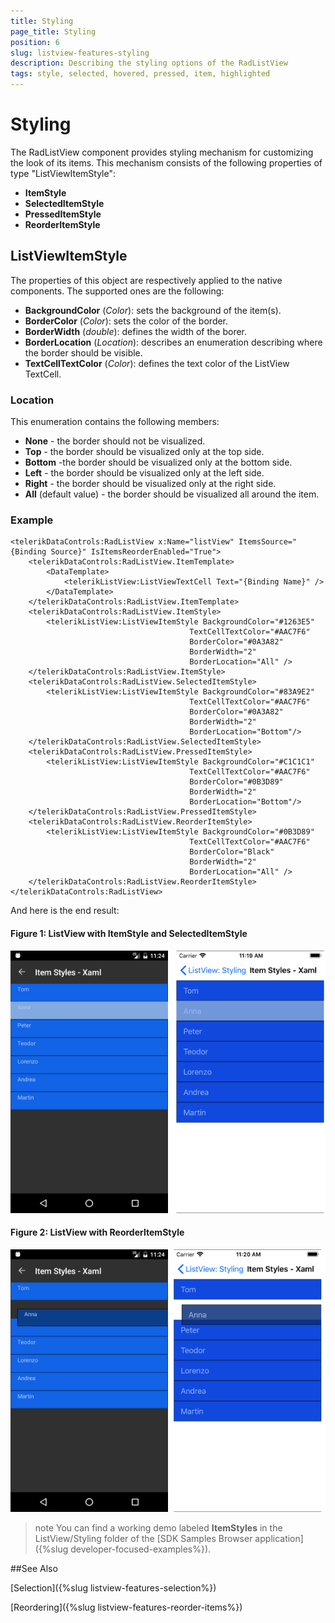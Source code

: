 ```yaml
---
title: Styling
page_title: Styling
position: 6
slug: listview-features-styling
description: Describing the styling options of the RadListView
tags: style, selected, hovered, pressed, item, highlighted
---
```


# Styling

The RadListView component provides styling mechanism for customizing the look of its items. This mechanism consists of the following properties of type "ListViewItemStyle":

* **ItemStyle**
* **SelectedItemStyle**
* **PressedItemStyle**
* **ReorderItemStyle**

## ListViewItemStyle

The properties of this object are respectively applied to the native components. The supported ones are the following:

* **BackgroundColor** (*Color*): sets the background of the item(s).
* **BorderColor** (*Color*): sets the color of the border.
* **BorderWidth** (*double*): defines the width of the borer.
* **BorderLocation** (*Location*): describes an enumeration describing where the border should be visible.
* **TextCellTextColor** (*Color*): defines the text color of the ListView TextCell.


### Location

This enumeration contains the following members:

- **None** - the border should not be visualized.
- **Top** - the border should be visualized only at the top side.
- **Bottom** -the border should be visualized only at the bottom side.
- **Left** - the border should be visualized only at the left side.
- **Right** - the border should be visualized only at the right side.
- **All** (default value) - the border should be visualized all around the item.

### Example

	<telerikDataControls:RadListView x:Name="listView" ItemsSource="{Binding Source}" IsItemsReorderEnabled="True">
		<telerikDataControls:RadListView.ItemTemplate>
			<DataTemplate>
				<telerikListView:ListViewTextCell Text="{Binding Name}" />
			</DataTemplate>
		</telerikDataControls:RadListView.ItemTemplate>
		<telerikDataControls:RadListView.ItemStyle>
			<telerikListView:ListViewItemStyle BackgroundColor="#1263E5"
											TextCellTextColor="#AAC7F6"
											BorderColor="#0A3A82"                                                
											BorderWidth="2"
											BorderLocation="All" />
		</telerikDataControls:RadListView.ItemStyle>
		<telerikDataControls:RadListView.SelectedItemStyle>
			<telerikListView:ListViewItemStyle BackgroundColor="#83A9E2"
											TextCellTextColor="#AAC7F6"
											BorderColor="#0A3A82"
											BorderWidth="2" 
											BorderLocation="Bottom"/>
		</telerikDataControls:RadListView.SelectedItemStyle>
		<telerikDataControls:RadListView.PressedItemStyle>
			<telerikListView:ListViewItemStyle BackgroundColor="#C1C1C1" 
											TextCellTextColor="#AAC7F6"
											BorderColor="#0B3D89" 
											BorderWidth="2" 
											BorderLocation="Bottom"/>
		</telerikDataControls:RadListView.PressedItemStyle>
		<telerikDataControls:RadListView.ReorderItemStyle>
			<telerikListView:ListViewItemStyle BackgroundColor="#0B3D89"
											TextCellTextColor="#AAC7F6"
											BorderColor="Black"
											BorderWidth="2"
											BorderLocation="All" />
		</telerikDataControls:RadListView.ReorderItemStyle>
	</telerikDataControls:RadListView>

And here is the end result:

#### Figure 1: ListView with ItemStyle and SelectedItemStyle
![](images/listview_features_itemstyle.png)

#### Figure 2: ListView with ReorderItemStyle
![](images/listview_features_reorderItemstyle.png)

>note You can find a working demo labeled **ItemStyles** in the ListView/Styling folder of the [SDK Samples Browser application]({%slug developer-focused-examples%}). 

##See Also

[Selection]({%slug listview-features-selection%})

[Reordering]({%slug listview-features-reorder-items%})